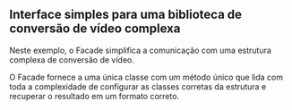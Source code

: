 ## Interface simples para uma biblioteca de conversão de vídeo complexa

Neste exemplo, o Facade simplifica a comunicação com uma estrutura complexa de conversão de vídeo.

O Facade fornece a uma única classe com um método único que lida com toda a complexidade de configurar as classes
corretas da estrutura e recuperar o resultado em um formato correto.